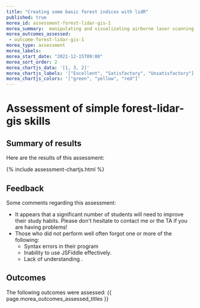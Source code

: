 ```yaml
---
title: "Creating some basic forest indices with lidR"
published: true
morea_id: assessment-forest-lidar-gis-1
morea_summary:  manipulating and visualizating airborne laser scanning (ALS) data with an emphasis on forestry applications
morea_outcomes_assessed:
 - outcome-forest-lidar-gis-1
morea_type: assessment
morea_labels:
morea_start_date: "2021-12-15T09:00"
morea_sort_order: 2
morea_chartjs_data: '[1, 3, 2]'
morea_chartjs_labels: '["Excellent", "Satisfactory", "Unsatisfactory"]'
morea_chartjs_colors: '["green", "yellow", "red"]'
---
```

# Assessment of simple forest-lidar-gis skills

## Summary of results

Here are the results of this assessment:

{%  include assessment-chartjs.html  %}

## Feedback

Some comments regarding this assessment:

  * It appears that a significant number of students will need to improve their study habits. Please don't hesitate to contact me or the TA if you are having problems!
  * Those who did not perform well often forgot one or more of the following:
    * Syntax errors in their program
    * Inability to use JSFiddle effectively.
    * Lack of understanding .

## Outcomes

The following outcomes were assessed: {{ page.morea_outcomes_assessed_titles }}


